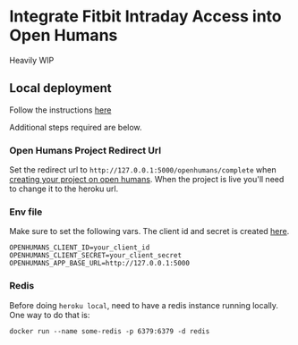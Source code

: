 # Integrate Fitbit Intraday Access into Open Humans

Heavily WIP



## Local deployment

Follow the instructions [here](https://github.com/gedankenstuecke/oh_data_uploader/blob/master/INSTALL.md)

Additional steps required are below.

### Open Humans Project Redirect Url

Set the redirect url to `http://127.0.0.1:5000/openhumans/complete` when [creating your project on open humans](https://github.com/gedankenstuecke/oh_data_uploader#step-3-create-your-project-on-open-humans). When the project is live you'll need to change it to the heroku url.

### Env file

Make sure to set the following vars. The client id and secret is created [here](https://github.com/gedankenstuecke/oh_data_uploader#step-3-create-your-project-on-open-humans).

```
OPENHUMANS_CLIENT_ID=your_client_id
OPENHUMANS_CLIENT_SECRET=your_client_secret
OPENHUMANS_APP_BASE_URL=http://127.0.0.1:5000
```

### Redis

Before doing `heroku local`, need to have a redis instance running locally. 
One way to do that is:

```docker run --name some-redis -p 6379:6379 -d redis```


